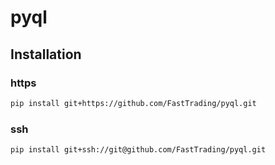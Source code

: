 # pyql

## Installation

### https

```sh
pip install git+https://github.com/FastTrading/pyql.git
```

### ssh

```sh
pip install git+ssh://git@github.com/FastTrading/pyql.git
```
